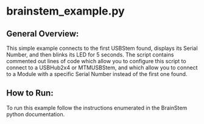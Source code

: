 brainstem_example.py
=========================

General Overview:
-----------------
This simple example connects to the first USBStem found, displays its Serial Number, and then blinks its LED for 5 seconds. The script contains commented out lines of code which allow you to configure this script to connect to a USBHub2x4 or MTMUSBStem, and which allow you to connect to a Module with a specific Serial Number instead of the first one found.

How to Run:
-----------
To run this example follow the instructions enumerated in the BrainStem python documentation.